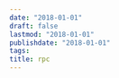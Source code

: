 ```yaml
---
date: "2018-01-01"
draft: false
lastmod: "2018-01-01"
publishdate: "2018-01-01"
tags:
title: rpc
---
```

